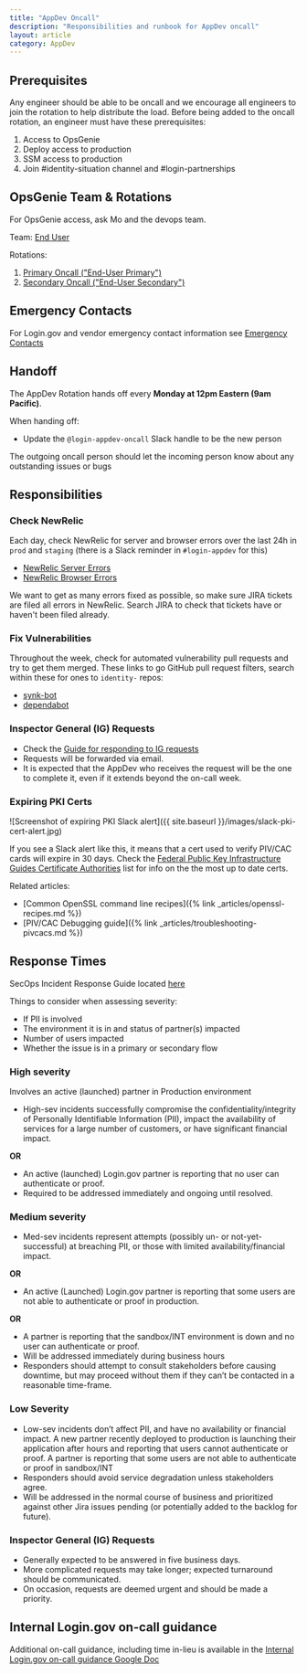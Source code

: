 ```yaml
---
title: "AppDev Oncall"
description: "Responsibilities and runbook for AppDev oncall"
layout: article
category: AppDev
---
```


## Prerequisites

Any engineer should be able to be oncall and we encourage all engineers to join the rotation to help
distribute the load. Before being added to the oncall rotation, an engineer must have these prerequisites:

1. Access to OpsGenie
2. Deploy access to production
3. SSM access to production
4. Join #identity-situation channel and #login-partnerships

## OpsGenie Team & Rotations

For OpsGenie access, ask Mo and the devops team.

Team: [End User](https://login-gov.app.opsgenie.com/teams/dashboard/22edb9cb-3110-4494-9f02-db0243780189/members)

Rotations:

1. [Primary Oncall ("End-User Primary")](https://login-gov.app.opsgenie.com/settings/schedule/detail/142b8527-8ef6-4d9d-b81e-24b45d0499ba)
2. [Secondary Oncall ("End-User Secondary")](https://login-gov.app.opsgenie.com/settings/schedule/detail/1271f41d-aa0c-4a3e-86aa-23162ab5fc9d)

## Emergency Contacts

For Login.gov and vendor emergency contact information see [Emergency Contacts](https://github.com/18F/identity-devops/wiki/On-Call-Guide-Quick-Reference#emergency-contacts)

## Handoff

The AppDev Rotation hands off every **Monday at 12pm Eastern (9am Pacific)**.

When handing off:

* Update the `@login-appdev-oncall` Slack handle to be the new person

The outgoing oncall person should let the incoming person know about any outstanding issues or bugs

## Responsibilities

### Check NewRelic

Each day, check NewRelic for server and browser errors over the last 24h in `prod` and `staging` (there is a Slack reminder in `#login-appdev` for this)
- [NewRelic Server Errors](https://one.newrelic.com/launcher/nr1-core.explorer?platform[accountId]=1376370&platform[timeRange][duration]=43200000&pane=eyJiYXJjaGFydCI6ImJhcmNoYXJ0IiwidG9wRmFjZXQiOiJ0cmFuc2FjdGlvblVpTmFtZSIsInBhZ2UiOiJ0YWJsZSIsIm5lcmRsZXRJZCI6ImVycm9ycy11aS5vdmVydmlldyIsImVudGl0eUlkIjoiTVRNM05qTTNNSHhCVUUxOFFWQlFURWxEUVZSSlQwNThOVEl4TXpZNE5UZyJ9&sidebars[0]=eyJuZXJkbGV0SWQiOiJucjEtY29yZS5hY3Rpb25zIiwiZW50aXR5SWQiOiJNVE0zTmpNM01IeEJVRTE4UVZCUVRFbERRVlJKVDA1OE5USXhNelk0TlRnIiwic2VsZWN0ZWROZXJkbGV0Ijp7Im5lcmRsZXRJZCI6ImVycm9ycy11aS5vdmVydmlldyJ9fQ)
- [NewRelic Browser Errors](https://one.newrelic.com/launcher/nr1-core.explorer?pane=eyJuZXJkbGV0SWQiOiJicm93c2VyLW5yMS5icm93c2VyLWpzLWVycm9ycyIsImVudGl0eUlkIjoiTVRNM05qTTNNSHhDVWs5WFUwVlNmRUZRVUV4SlEwRlVTVTlPZkRVeU1qRTBNelk0In0=&sidebars[0]=eyJuZXJkbGV0SWQiOiJucjEtY29yZS5hY3Rpb25zIiwiZW50aXR5SWQiOiJNVE0zTmpNM01IeENVazlYVTBWU2ZFRlFVRXhKUTBGVVNVOU9mRFV5TWpFME16WTQiLCJzZWxlY3RlZE5lcmRsZXQiOnsibmVyZGxldElkIjoiYnJvd3Nlci1ucjEuYnJvd3Nlci1qcy1lcnJvcnMifX0=&platform[accountId]=1376370&platform[timeRange][duration]=43200000&platform[$isFallbackTimeRange]=false)

We want to get as many errors fixed as possible, so make sure JIRA tickets are filed all errors in NewRelic. Search JIRA to check that tickets have or haven't been filed already.

### Fix Vulnerabilities

Throughout the week, check for automated vulnerability pull requests and try to get them merged. These links to go GitHub pull request filters, search within these for ones to `identity-` repos:

* [synk-bot][snyk]
* [dependabot][dependabot]

[snyk]: https://github.com/search?q=user%3A18F+user%3AGSA+is%3Aopen+archived%3Afalse+author%3Asnyk-bot&type=Issues
[dependabot]: https://github.com/search?o=asc&q=user%3A18F+user%3AGSA+author%3Aapp%2Fdependabot+is%3Aopen+archived%3Afalse&s=created&type=Issues

###  Inspector General (IG) Requests

* Check the [Guide for responding to IG requests](https://github.com/18F/identity-security-private/wiki/%5BWIP%5D-Responding-to-IG-Data-Requests)
* Requests will be forwarded via email.
* It is expected that the AppDev who receives the request will be the one to complete it, even if it extends beyond the on-call week.

### Expiring PKI Certs

![Screenshot of expiring PKI Slack alert]({{ site.baseurl }}/images/slack-pki-cert-alert.jpg)

If you see a Slack alert like this, it means that a cert used to verify PIV/CAC cards will expire in 30 days. Check the
[Federal Public Key Infrastructure Guides Certificate Authorities](https://fpki.idmanagement.gov/ca/) list for info
on the the most up to date certs.

Related articles:
  - [Common OpenSSL command line recipes]({% link _articles/openssl-recipes.md %})
  - [PIV/CAC Debugging guide]({% link _articles/troubleshooting-pivcacs.md %})


## Response Times

SecOps Incident Response Guide located [here](https://handbook.login.gov/articles/secops-incident-response-guide.html)

Things to consider when assessing severity:
* If PII is involved
* The environment it is in and status of partner(s) impacted
* Number of users impacted
* Whether the issue is in a primary or secondary flow

### High severity
Involves an active (launched) partner in Production environment

* High-sev incidents successfully compromise the confidentiality/integrity of Personally Identifiable Information (PII), impact the availability of services for a large number of customers, or have significant financial impact.

**OR**

* An active (launched) Login.gov partner is reporting that no user can authenticate or proof.
* Required to be addressed immediately and ongoing until resolved.

### Medium severity

* Med-sev incidents represent attempts (possibly un- or not-yet-successful) at breaching PII, or those with limited availability/financial impact.

**OR**

* An active (Launched) Login.gov partner is reporting that some users are not able to authenticate or proof in production.

**OR**

* A partner is reporting that the sandbox/INT environment is down and no user can authenticate or proof.
* Will be addressed immediately during business hours
* Responders should attempt to consult stakeholders before causing downtime, but may proceed without them if they can’t be contacted in a reasonable time-frame.

### Low Severity
* Low-sev incidents don’t affect PII, and have no availability or financial impact. A new partner recently deployed to production is launching their application after hours and reporting that users cannot authenticate or proof. A partner is reporting that some users are not able to authenticate or proof in sandbox/INT
* Responders should avoid service degradation unless stakeholders agree.
* Will be addressed in the normal course of business and prioritized against other Jira issues pending (or potentially added to the backlog for future).

### Inspector General (IG) Requests

* Generally expected to be answered in five business days.
* More complicated requests may take longer; expected turnaround should be communicated.
* On occasion, requests are deemed urgent and should be made a priority.

## Internal Login.gov on-call guidance

Additional on-call guidance, including time in-lieu is available in the [Internal Login.gov on-call guidance Google Doc](https://docs.google.com/document/d/1mOU3rnBJUKiMNFnz-odudmzNCo06CoKsAlCX1ZrK4ZY/edit#)
